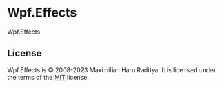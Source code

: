 # Wpf.Effects

Wpf.Effects

## License

Wpf.Effects is &copy; 2008-2023 Maximilian Haru Raditya. It is licensed under the terms of the [MIT](https://opensource.org/license/mit/) license.
